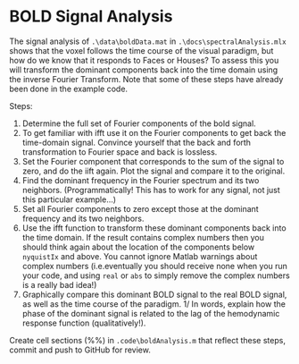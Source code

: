 # BOLD Signal Analysis

The signal analysis of `.\data\boldData.mat` in `.\docs\spectralAnalysis.mlx` shows that the voxel follows the time course of the visual paradigm, but how do we know that it responds to Faces or Houses? To assess this you will transform the dominant components back into the time domain using the inverse Fourier Transform.  Note that some of these steps have already been done in the example code.

Steps: 
1. Determine the full set of Fourier components of the bold signal.
1. To get familiar with ifft use it on the Fourier components to get back the time-domain signal. Convince yourself that the back and forth transformation to Fourier space and back is lossless.
1. Set the Fourier component that corresponds to the sum of the signal to zero, and do the iift again. Plot the signal and compare it to the original.
1. Find the dominant frequency in the Fourier spectrum and its two neighbors. (Programmatically! This has to work for any signal, not just this particular example...)
1. Set all Fourier components to zero except those at the dominant frequency and its two neighbors.
1. Use the ifft function to transform these dominant components back into the time domain. If the result contains complex numbers then you should think again about the location of the components below `nyquistIx` and above. You cannot ignore Matlab warnings about complex numbers (i.e.eventually you should receive none when you run your code, and using `real` or `abs` to simply remove the complex numbers is a really bad idea!)
1. Graphically compare this dominant BOLD signal to the real BOLD signal, as well as the time course of the paradigm.
1/ In words, explain how the phase of the dominant signal is related to the lag of the hemodynamic response function (qualitatively!).

Create cell sections (%%) in `.code\boldAnalysis.m` that reflect these steps, commit and push to GitHub for review.

